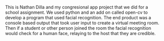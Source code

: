 This is Nathan Dilla and my congresional app project that we did for a school assignment.
We used python and an add on called open-cv to develop a program that used facial recognition.
The end product was a console based output that took user input to create a virtual meeting room. 
Then if a student or other person joined the room the facial recognition would check for a human face, relaying to the host that they are credible.

